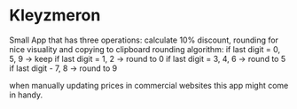 # Kleyzmeron

Small App that has three operations: calculate 10% discount, rounding for nice visuality and copying to clipboard
rounding algorithm:
if last digit = 0, 5, 9 -> keep
if last digit = 1, 2 -> round to 0
if last digit = 3, 4, 6 -> round to 5
if last digit - 7, 8 -> round to 9

when manually updating prices in commercial websites this app might come in handy.
